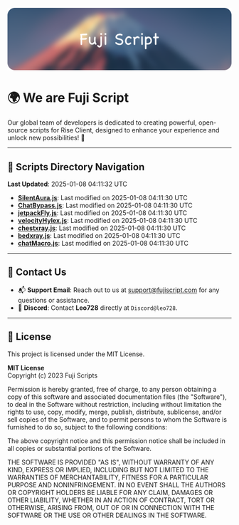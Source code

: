 ![Banner](.github/b.webp)

# 🌍 **We are Fuji Script**

Our global team of developers is dedicated to creating powerful, open-source scripts for Rise Client, designed to enhance your experience and unlock new possibilities! 🌟

---
<!-- SCRIPTS_NAVIGATION_START -->
## 📂 **Scripts Directory Navigation**

**Last Updated**: 2025-01-08 04:11:32 UTC

- **[SilentAura.js](scripts/SilentAura.js)**: Last modified on 2025-01-08 04:11:30 UTC
- **[ChatBypass.js](scripts/ChatBypass.js)**: Last modified on 2025-01-08 04:11:30 UTC
- **[jetpackFly.js](scripts/jetpackFly.js)**: Last modified on 2025-01-08 04:11:30 UTC
- **[velocityHylex.js](scripts/velocityHylex.js)**: Last modified on 2025-01-08 04:11:30 UTC
- **[chestxray.js](scripts/chestxray.js)**: Last modified on 2025-01-08 04:11:30 UTC
- **[bedxray.js](scripts/bedxray.js)**: Last modified on 2025-01-08 04:11:30 UTC
- **[chatMacro.js](scripts/chatMacro.js)**: Last modified on 2025-01-08 04:11:30 UTC

<!-- SCRIPTS_NAVIGATION_END -->

---

## 💬 **Contact Us**  
- 📬 **Support Email**: Reach out to us at [support@fujiscript.com](mailto:support@fujiscript.com) for any questions or assistance.  
- 💬 **Discord**: Contact **Leo728** directly at `Discord@leo728`.

---

## 📜 **License**

This project is licensed under the MIT License.  

**MIT License**  
Copyright (c) 2023 Fuji Scripts  

Permission is hereby granted, free of charge, to any person obtaining a copy of this software and associated documentation files (the "Software"), to deal in the Software without restriction, including without limitation the rights to use, copy, modify, merge, publish, distribute, sublicense, and/or sell copies of the Software, and to permit persons to whom the Software is furnished to do so, subject to the following conditions:  

The above copyright notice and this permission notice shall be included in all copies or substantial portions of the Software.  

THE SOFTWARE IS PROVIDED "AS IS", WITHOUT WARRANTY OF ANY KIND, EXPRESS OR IMPLIED, INCLUDING BUT NOT LIMITED TO THE WARRANTIES OF MERCHANTABILITY, FITNESS FOR A PARTICULAR PURPOSE AND NONINFRINGEMENT. IN NO EVENT SHALL THE AUTHORS OR COPYRIGHT HOLDERS BE LIABLE FOR ANY CLAIM, DAMAGES OR OTHER LIABILITY, WHETHER IN AN ACTION OF CONTRACT, TORT OR OTHERWISE, ARISING FROM, OUT OF OR IN CONNECTION WITH THE SOFTWARE OR THE USE OR OTHER DEALINGS IN THE SOFTWARE.  
